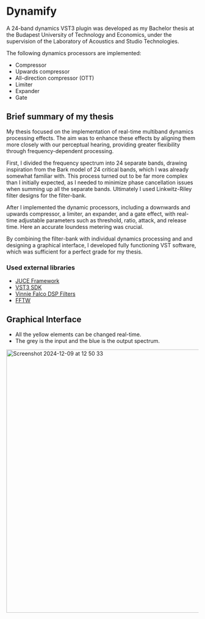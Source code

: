 # Dynamify
A 24-band dynamics VST3 plugin was developed as my Bachelor thesis at the Budapest University of Technology and Economics, under the supervision of the Laboratory of Acoustics and Studio Technologies.

The following dynamics processors are implemented:

* Compressor
* Upwards compressor
* All-direction compressor (OTT)
* Limiter
* Expander
* Gate

## Brief summary of my thesis

My thesis focused on the implementation of real-time multiband dynamics processing effects. The aim was to enhance these effects by aligning them more closely with our perceptual hearing, providing greater flexibility through frequency-dependent processing.

First, I divided the frequency spectrum into 24 separate bands, drawing inspiration from the Bark model of 24 critical bands, which I was already somewhat familiar with. This process turned out to be far more complex than I initially expected, as I needed to minimize phase cancellation issues when summing up all the separate bands. Ultimately I used Linkwitz-Riley filter designs for the filter-bank.

After I implemented the dynamic processors, including a downwards and upwards compressor, a limiter, an expander, and a gate effect, with real-time adjustable parameters such as threshold, ratio, attack, and release time. Here an accurate loundess metering was crucial.

By combining the filter-bank with individual dynamics processing and and designing a graphical interface, I developed fully functioning VST software, which was sufficient for a perfect grade for my thesis.

### Used external libraries

- [JUCE Framework](https://docs.juce.com/master/index.html)
- [VST3 SDK](https://steinbergmedia.github.io/vst3_doc/vstsdk/index.html)
- [Vinnie Falco DSP Filters](https://github.com/vinniefalco/DSPFilters)
- [FFTW](https://www.fftw.org/fftw3.pdf)




## Graphical Interface

* All the yellow elements can be changed real-time. 
* The grey is the input and the blue is the output spectrum.

<img width="688" alt="Screenshot 2024-12-09 at 12 50 33" src="https://github.com/user-attachments/assets/15c765ba-a868-41be-ab4a-2d1f13496a7d">



